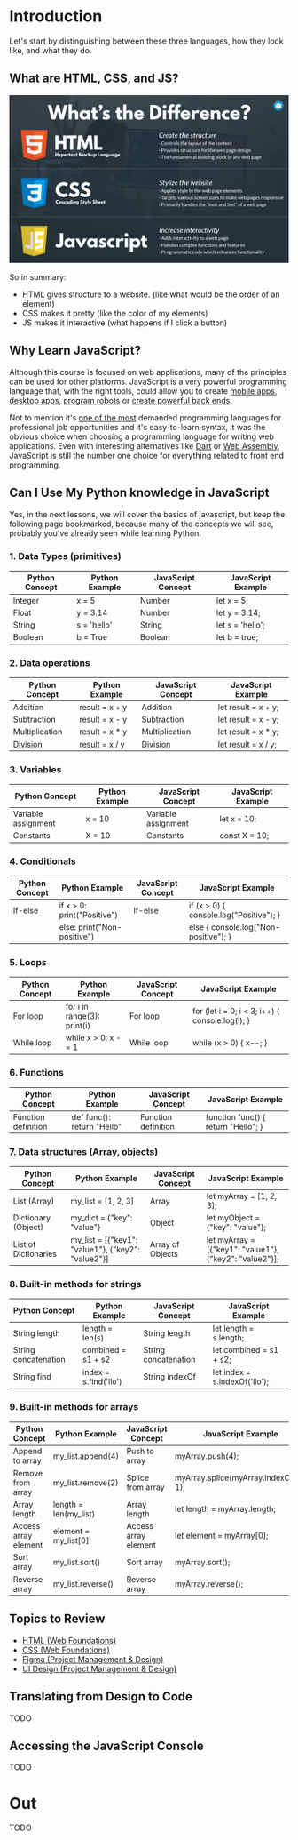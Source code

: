 # Introduction

Let's start by distinguishing between these three languages, how they look like, and what they do.

## What are HTML, CSS, and JS?

![What is HTML, CSS, and JS?](./what-is-html-css-and-js.png)

So in summary:

- HTML gives structure to a website. (like what would be the order of an element)
- CSS makes it pretty (like the color of my elements)
- JS makes it interactive (what happens if I click a button)

## Why Learn JavaScript?

Although this course is focused on web applications, many of the principles can be used for other platforms. JavaScript is a very powerful programming language that, with the right tools, could allow you to create [mobile apps](https://reactnative.dev/), [desktop apps](https://www.electronjs.org/es/), [program robots](https://www.bouvet.no/bouvet-deler/utbrudd/learning-javascript-and-arduino-programming-with-johnny-five) or [create powerful back ends](https://expressjs.com/). 

Not to mention it's [one of the most](https://www.devjobsscanner.com/blog/top-8-most-demanded-languages-in-2022/) demanded programming languages for professional job opportunities and it's easy-to-learn syntax, it was the obvious choice when choosing a programming language for writing web applications. Even with interesting alternatives like [Dart](https://dart.dev/) or [Web Assembly](https://webassembly.org/), JavaScript is still the number one choice for everything related to front end programming.

## Can I Use My Python knowledge in JavaScript

Yes, in the next lessons, we will cover the basics of javascript, but keep the following page bookmarked, because many of the concepts we will see, probably you've already seen while learning Python.

### 1. Data Types (primitives)

| Python Concept | Python Example | JavaScript Concept | JavaScript Example |
| --- | --- | --- | --- |
| Integer | x = 5 | Number | let x = 5; |
| Float | y = 3.14 | Number | let y = 3.14; |
| String | s = 'hello' | String | let s = 'hello'; |
| Boolean | b = True | Boolean | let b = true; |

### 2. Data operations

| Python Concept | Python Example | JavaScript Concept | JavaScript Example |
| --- | --- | --- | --- |
| Addition | result = x + y | Addition | let result = x + y; |
| Subtraction | result = x - y | Subtraction | let result = x - y; |
| Multiplication | result = x * y | Multiplication | let result = x * y; |
| Division | result = x / y | Division | let result = x / y; |

### 3. Variables

| Python Concept | Python Example | JavaScript Concept | JavaScript Example |
| --- | --- | --- | --- |
| Variable assignment | x = 10 | Variable assignment | let x = 10; |
| Constants | X = 10 | Constants | const X = 10; |

### 4. Conditionals

| Python Concept | Python Example | JavaScript Concept | JavaScript Example |
| --- | --- | --- | --- |
| If-else | if x > 0: print("Positive") | If-else | if (x > 0) { console.log("Positive"); } |
|  | else: print("Non-positive") |  | else { console.log("Non-positive"); } |

### 5. Loops

| Python Concept | Python Example | JavaScript Concept | JavaScript Example |
| --- | --- | --- | --- |
| For loop | for i in range(3): print(i) | For loop | for (let i = 0; i < 3; i++) { console.log(i); } |
| While loop | while x > 0: x -= 1 | While loop | while (x > 0) { x--; } |

### 6. Functions

| Python Concept | Python Example | JavaScript Concept | JavaScript Example |
| --- | --- | --- | --- |
| Function definition | def func(): return "Hello" | Function definition | function func() { return "Hello"; } |

### 7. Data structures (Array, objects)

| Python Concept | Python Example | JavaScript Concept | JavaScript Example |
| --- | --- | --- | --- |
| List (Array) | my_list = [1, 2, 3] | Array | let myArray = [1, 2, 3]; |
| Dictionary (Object) | my_dict = {"key": "value"} | Object | let myObject = {"key": "value"}; |
| List of Dictionaries | my_list = [{"key1": "value1"}, {"key2": "value2"}] | Array of Objects | let myArray = [{"key1": "value1"}, {"key2": "value2"}]; |

### 8. Built-in methods for strings

| Python Concept | Python Example | JavaScript Concept | JavaScript Example |
| --- | --- | --- | --- |
| String length | length = len(s) | String length | let length = s.length; |
| String concatenation | combined = s1 + s2 | String concatenation | let combined = s1 + s2; |
| String find | index = s.find('llo') | String indexOf | let index = s.indexOf('llo'); |

### 9. Built-in methods for arrays

| Python Concept | Python Example | JavaScript Concept | JavaScript Example |
| --- | --- | --- | --- |
| Append to array | my_list.append(4) | Push to array | myArray.push(4); |
| Remove from array | my_list.remove(2) | Splice from array | myArray.splice(myArray.indexOf(2), 1); |
| Array length | length = len(my_list) | Array length | let length = myArray.length; |
| Access array element | element = my_list[0] | Access array element | let element = myArray[0]; |
| Sort array | my_list.sort() | Sort array | myArray.sort(); |
| Reverse array | my_list.reverse() | Reverse array | myArray.reverse(); |

## Topics to Review

- [HTML (Web Foundations)](https://wf-2.vercel.app/web-foundations-july-2022/foundations/html-elements-and-attributes.html)
- [CSS  (Web Foundations)](https://wf-2.vercel.app/web-foundations-july-2022/foundations/css-selectors-and-properties.html)
- [Figma (Project Management & Design)](https://pm-and-design.vercel.app/lessons/ui-design-basics/introduction-to-Figma.html)
- [UI Design (Project Management & Design)](https://pm-and-design.vercel.app/lessons/ui-design-basics/basic-principles.html)

## Translating from Design to Code

TODO

## Accessing the JavaScript Console

TODO

# Out

TODO